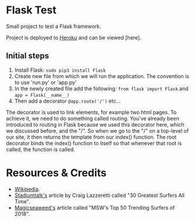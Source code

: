 # Flask Test

Small project to test a Flask framework.

Project is deployed to [Heroku](https://www.heroku.com/) and can be viewed [here].

## Initial steps

1. Install Flask: `sudo pip3 install Flask`
2. Create new file from which we will run the application. The convention is to use 'run.py' or 'app.py' 
3. In the newly created file add the following: `from flask import Flask` and `app = Flask(__name__)`
4. Then add a decorator `@app.route('/')` etc...


The decorator is used to link elements, for example two html pages. To achieve it, we need to do something called routing. You've already been introduced to routing in Flask because we used this decorator here, which we discussed before, and the "/". So when we go to the "/" on a top-level of our site, it then returns the template from our index() function. The root decorator binds the index() function to itself so that whenever that root is called, the function is called.


# Resources & Credits

- [Wikipedia](https://en.wikipedia.org/wiki/Main_Page).
- [Stadiumtalk's](https://www.stadiumtalk.com/s/30-greatest-surfers-all-time-d5b3a7ac8d154562) article by Craig Lazzeretti called "30 Greatest Surfers All Time".
- [Magicseaweed's](https://magicseaweed.com/news/msws-top-50-trending-surfers-of-2018/11117/) article called "MSW's Top 50 Trending Surfers of 2018".
